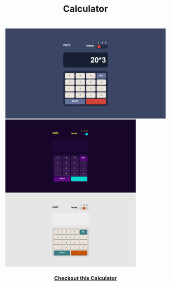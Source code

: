 # <p align="center">Calculator</p>
<br/>
<section display="flex">
<img src="image/Screenshot (165).png"/>
<img src="image/Screenshot (167).png" height="230px" />
<img src="image/Screenshot (166).png" height="230px"/>
</section>
<h3 align="center"><a href="https://negar-karimnejad.github.io/rock-paper-scissors/" target="_blank">Checkout this Calculator</a></h3>
